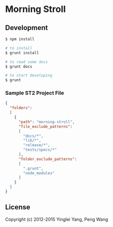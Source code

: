 # Morning Stroll

## Development

```bash
$ npm install

# to install
$ grunt install

# to read some docs
$ grunt docs

# to start developing
$ grunt
```

### Sample ST2 Project File

```json
{
  "folders":
  [
    {
      "path": "morning-stroll",
      "file_exclude_patterns":
      [
        "docs/*",
        "lib/*",
        "release/*",
        "tests/specs/*"
      ],
      "folder_exclude_patterns":
      [
        ".grunt",
        "node_modules"
      ]
    }
  ]
}

```

## License

Copyright (c) 2012-2015 Yinglei Yang, Peng Wang

